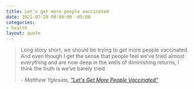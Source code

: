 ```yaml
---
title: Let's get more people vaccinated
date: 2021-07-20 08:00:00 -05:00
categories:
- health
layout: quote
---
```


> Long story short, we should be trying to get more people vaccinated. And even though I get the sense that people feel we’ve tried almost everything and are now deep in the wells of diminishing returns, I think the truth is we’ve barely tried.
>
> *\- Matthew Yglesias, ["Let's Get More People Vaccinated"](https://www.slowboring.com/p/vaccine-fda-approve)*
